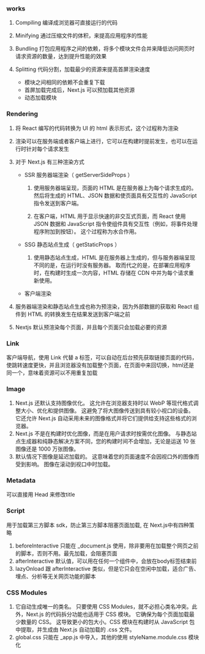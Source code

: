 ### works

1. Compiling 编译成浏览器可直接运行的代码

2. Minifying 通过压缩文件的体积，来提高应用程序的性能

3. Bundling 打包应用程序之间的依赖，将多个模块文件合并来降低访问网页时请求资源的数量，达到提升性能的效果

4. Splitting 代码分割，加载最少的资源来提高首屏渲染速度
   - 模块之间相同的依赖不会重复下载
   - 首屏加载完成后，Next.js 可以预加载其他资源
   - 动态加载模块

### Rendering

1. 将 React 编写的代码转换为 UI 的 html 表示形式，这个过程称为渲染

2. 渲染可以在服务端或者客户端上进行，它可以在构建时提前发生，也可以在运行时针对每个请求发生

3. 对于 Next.js 有三种渲染方式

   - SSR 服务器端渲染（ getServerSideProps ）

     1. 使用服务器端呈现，页面的 HTML 是在服务器上为每个请求生成的。 然后将生成的 HTML、JSON 数据和使页面具有交互性的 JavaScript 指令发送到客户端。

     2. 在客户端，HTML 用于显示快速的非交互式页面，而 React 使用 JSON 数据和 JavaScript 指令使组件具有交互性（例如，将事件处理程序附加到按钮）。 这个过程称为水合作用。

   - SSG 静态站点生成（ getStaticProps ）

     1. 使用静态站点生成，HTML 是在服务器上生成的，但与服务器端呈现不同的是，在运行时没有服务器。 取而代之的是，在部署应用程序时，在构建时生成一次内容，HTML 存储在 CDN 中并为每个请求重新使用。

   - 客户端渲染

4. 服务器端渲染和静态站点生成也称为预渲染，因为外部数据的获取和 React 组件到 HTML 的转换发生在结果发送到客户端之前
5. Nextjs 默认预渲染每个页面，并且每个页面只会加载必要的资源

### Link

  客户端导航，使用 Link 代替 a 标签，可以自动在后台预先获取链接页面的代码，使跳转速度更快，并且浏览器没有加载整个页面，在页面中来回切换，html还是同一个，意味着资源可以不用重复加载

### Image
  1. Next.js 还默认支持图像优化。 这允许在浏览器支持时以 WebP 等现代格式调整大小、优化和提供图像。 这避免了将大图像传送到具有较小视口的设备。 它还允许 Next.js 自动采用未来的图像格式并将它们提供给支持这些格式的浏览器。
  2. Next.js 不是在构建时优化图像，而是在用户请求时按需优化图像。 与静态站点生成器和纯静态解决方案不同，您的构建时间不会增加，无论是运送 10 张图像还是 1000 万张图像。
  3. 默认情况下图像是延迟加载的。 这意味着您的页面速度不会因视口外的图像而受到影响。 图像在滚动到视口中时加载。

### Metadata
  可以直接用 Head 来修改title

### Script
   用于加载第三方脚本 sdk，防止第三方脚本阻塞页面加载, 在 Next.js中有四种策略
   1. beforeInteractive 只能在 _document.js 使用，除非要用在加载整个网页之前的脚本，否则不用。最先加载，会阻塞页面
   2. afterInteractive 默认值，可以用在任何一个组件中，会放在body标签结束前
   3. lazyOnload 跟 afterInteractive 类似，但是它只会在空闲中加载，适合广告、埋点、分析等无关网页功能的脚本
   
### CSS Modules
  1. 它自动生成唯一的类名。 只要使用 CSS Modules，就不必担心类名冲突。此外，Next.js 的代码拆分功能也适用于 CSS 模块。 它确保为每个页面加载最少数量的 CSS。 这导致更小的包大小。CSS 模块在构建时从 JavaScript 包中提取，并生成由 Next.js 自动加载的 .css 文件。
  2. global.css 只能在 _app.js 中导入，其他的使用 styleName.module.css 模块化
